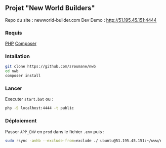 ## Projet "New World Builders"

Repo du site : newworld-builder.com
Dev Demo : http://51.195.45.151:4444

### Requis
[PHP](https://www.php.net/downloads)
[Composer](https://getcomposer.org/download/)

### Intallation
```bash
git clone https://github.com/zroumane/nwb
cd nwb
composer install
```

### Lancer
Executer `start.bat` ou :
```bash
php -S localhost:4444 -t public
```

### Déploiement
Passer `APP_ENV` en `prod` dans le fichier `.env` puis :
```bash
sudo rsync -avhb --exclude-from=exclude ./ ubuntu@51.195.45.151:~/www/nwb-syf
```

